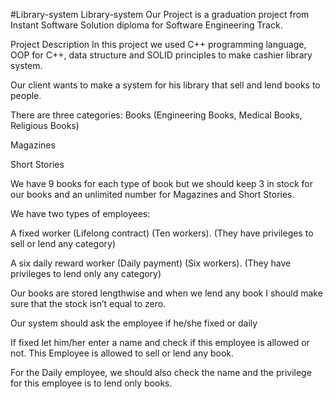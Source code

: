 #Library-system
Library-system Our Project is a graduation project from Instant Software Solution diploma for Software Engineering Track.

Project Description In this project we used C++ programming language, OOP for C++, data structure and SOLID principles to make cashier library system.

Our client wants to make a system for his library that sell and lend books to people.

There are three categories: Books (Engineering Books, Medical Books, Religious Books)

Magazines

Short Stories

We have 9 books for each type of book but we should keep 3 in stock for our books and an unlimited number for Magazines and Short Stories.

We have two types of employees:

A fixed worker (Lifelong contract) (Ten workers). (They have privileges to sell or lend any category)

A six daily reward worker (Daily payment) (Six workers). (They have privileges to lend only any category)

Our books are stored lengthwise and when we lend any book I should make sure that the stock isn’t equal to zero.

Our system should ask the employee if he/she fixed or daily

If fixed let him/her enter a name and check if this employee is allowed or not. This Employee is allowed to sell or lend any book.

For the Daily employee, we should also check the name and the privilege for this employee is to lend only books.

